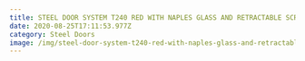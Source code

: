 ```yaml
---
title: STEEL DOOR SYSTEM T240 RED WITH NAPLES GLASS AND RETRACTABLE SCREEN
date: 2020-08-25T17:11:53.977Z
category: Steel Doors
image: /img/steel-door-system-t240-red-with-naples-glass-and-retractable-screen-1-e1501595740521.jpg
---
```

